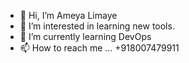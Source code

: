 - 👋 Hi, I’m Ameya Limaye
- 👀 I’m interested in learning new tools.
- 🌱 I’m currently learning DevOps
- 📫 How to reach me ... +918007479911

<!---
ameyal86/ameyal86 is a ✨ special ✨ repository because its `README.md` (this file) appears on your GitHub profile.
You can click the Preview link to take a look at your changes.
--->
